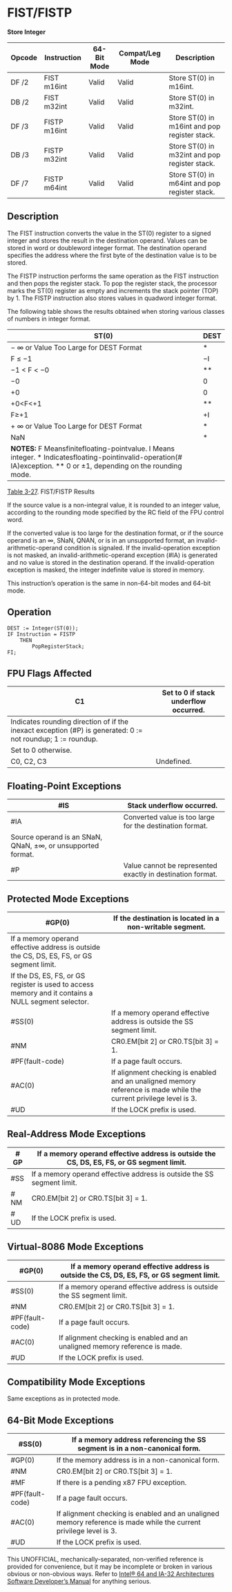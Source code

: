 # FIST/FISTP

**Store Integer**

| Opcode | Instruction  | 64-Bit Mode | Compat/Leg Mode | Description                                   |
| ------ | ------------ | ----------- | --------------- | --------------------------------------------- |
| DF /2  | FIST m16int  | Valid       | Valid           | Store ST(0) in m16int.                        |
| DB /2  | FIST m32int  | Valid       | Valid           | Store ST(0) in m32int.                        |
| DF /3  | FISTP m16int | Valid       | Valid           | Store ST(0) in m16int and pop register stack. |
| DB /3  | FISTP m32int | Valid       | Valid           | Store ST(0) in m32int and pop register stack. |
| DF /7  | FISTP m64int | Valid       | Valid           | Store ST(0) in m64int and pop register stack. |

## Description

The FIST instruction converts the value in the ST(0) register to a signed integer and stores the result in the destination operand. Values can be stored in word or doubleword integer format. The destination operand specifies the address where the first byte of the destination value is to be stored.

The FISTP instruction performs the same operation as the FIST instruction and then pops the register stack. To pop the register stack, the processor marks the ST(0) register as empty and increments the stack pointer (TOP) by 1. The FISTP instruction also stores values in quadword integer format.

The following table shows the results obtained when storing various classes of numbers in integer format.

| ST(0)                                                                                                                                                                   | DEST |
| ----------------------------------------------------------------------------------------------------------------------------------------------------------------------- | ---- |
| − ∞ or Value Too Large for DEST Format                                                                                                                                  | \*   |
| F ≤ −1                                                                                                                                                                  | −I   |
| −1 < F < −0                                                                                                                                                             | \*\* |
| −0                                                                                                                                                                      | 0    |
| +0                                                                                                                                                                      | 0    |
| +0<F<+1                                                                                                                                                                 | \*\* |
| F≥+1                                                                                                                                                                    | +I   |
| + ∞ or Value Too Large for DEST Format                                                                                                                                  | \*   |
| NaN                                                                                                                                                                     | \*   |
| **NOTES:** F Meansfinitefloating-pointvalue. I Means integer. \* Indicatesfloating-pointinvalid-operation(#​IA)exception. \*\* 0 or ±1, depending on the rounding mode. |      |

[Table 3-27](/x86/fist:fistp#tbl-3-27). FIST/FISTP Results

If the source value is a non-integral value, it is rounded to an integer value, according to the rounding mode specified by the RC field of the FPU control word.

If the converted value is too large for the destination format, or if the source operand is an ∞, SNaN, QNAN, or is in an unsupported format, an invalid-arithmetic-operand condition is signaled. If the invalid-operation exception is not masked, an invalid-arithmetic-operand exception (#​IA) is generated and no value is stored in the destination operand. If the invalid-operation exception is masked, the integer indefinite value is stored in memory.

This instruction’s operation is the same in non-64-bit modes and 64-bit mode.

## Operation

```
DEST := Integer(ST(0));
IF Instruction = FISTP
    THEN
        PopRegisterStack;
FI;

```

## FPU Flags Affected

| C1                                                                                                           | Set to 0 if stack underflow occurred. |
| ------------------------------------------------------------------------------------------------------------ | ------------------------------------- |
| Indicates rounding direction of if the inexact exception (#​P) is generated: 0 := not roundup; 1 := roundup. |
| Set to 0 otherwise.                                                                                          |
| C0, C2, C3                                                                                                   | Undefined.                            |

## Floating-Point Exceptions

| \#​IS                                                       | Stack underflow occurred.                                  |
| ----------------------------------------------------------- | ---------------------------------------------------------- |
| \#​IA                                                       | Converted value is too large for the destination format.   |
| Source operand is an SNaN, QNaN, ±∞, or unsupported format. |
| #​P                                                         | Value cannot be represented exactly in destination format. |

## Protected Mode Exceptions

| \#​​​​GP(0)                                                                                         | If the destination is located in a non-writable segment.                                                           |
| --------------------------------------------------------------------------------------------------- | ------------------------------------------------------------------------------------------------------------------ |
| If a memory operand effective address is outside the CS, DS, ES, FS, or GS segment limit.           |
| If the DS, ES, FS, or GS register is used to access memory and it contains a NULL segment selector. |
| \#​​​​​SS(0)                                                                                        | If a memory operand effective address is outside the SS segment limit.                                             |
| \#​NM                                                                                               | CR0.EM[bit 2] or CR0.TS[bit 3] = 1.                                                                                |
| \#​PF(fault-code)                                                                                   | If a page fault occurs.                                                                                            |
| \#​AC(0)                                                                                            | If alignment checking is enabled and an unaligned memory reference is made while the current privilege level is 3. |
| #​​​UD                                                                                              | If the LOCK prefix is used.                                                                                        |

## Real-Address Mode Exceptions

| \#​​​​GP  | If a memory operand effective address is outside the CS, DS, ES, FS, or GS segment limit. |
| --------- | ----------------------------------------------------------------------------------------- |
| \#​​​​​SS | If a memory operand effective address is outside the SS segment limit.                    |
| \#​NM     | CR0.EM[bit 2] or CR0.TS[bit 3] = 1.                                                       |
| #​​​UD    | If the LOCK prefix is used.                                                               |

## Virtual-8086 Mode Exceptions

| \#​​​​GP(0)       | If a memory operand effective address is outside the CS, DS, ES, FS, or GS segment limit. |
| ----------------- | ----------------------------------------------------------------------------------------- |
| \#​​​​​SS(0)      | If a memory operand effective address is outside the SS segment limit.                    |
| \#​NM             | CR0.EM[bit 2] or CR0.TS[bit 3] = 1.                                                       |
| \#​PF(fault-code) | If a page fault occurs.                                                                   |
| \#​AC(0)          | If alignment checking is enabled and an unaligned memory reference is made.               |
| #​​​UD            | If the LOCK prefix is used.                                                               |

## Compatibility Mode Exceptions

Same exceptions as in protected mode.

## 64-Bit Mode Exceptions

| \#​​​​​SS(0)      | If a memory address referencing the SS segment is in a non-canonical form.                                         |
| ----------------- | ------------------------------------------------------------------------------------------------------------------ |
| \#​​​​GP(0)       | If the memory address is in a non-canonical form.                                                                  |
| \#​NM             | CR0.EM[bit 2] or CR0.TS[bit 3] = 1.                                                                                |
| \#​​MF            | If there is a pending x87 FPU exception.                                                                           |
| \#​PF(fault-code) | If a page fault occurs.                                                                                            |
| \#​AC(0)          | If alignment checking is enabled and an unaligned memory reference is made while the current privilege level is 3. |
| #​​​UD            | If the LOCK prefix is used.                                                                                        |

This UNOFFICIAL, mechanically-separated, non-verified reference is provided for convenience, but it may be
incomplete or broken in various obvious or non-obvious
ways. Refer to [Intel® 64 and IA-32 Architectures Software Developer’s Manual](https://software.intel.com/en-us/download/intel-64-and-ia-32-architectures-sdm-combined-volumes-1-2a-2b-2c-2d-3a-3b-3c-3d-and-4) for anything serious.
